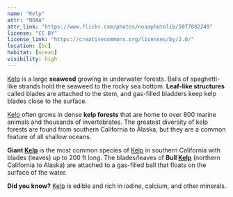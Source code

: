 ```yaml
---
name: "Kelp"
attr: "NOAA"
attr_link: "https://www.flickr.com/photos/noaaphotolib/5077882249"
license: "CC BY"
license_link: "https://creativecommons.org/licenses/by/2.0/"
location: [bc]
habitat: [ocean]
visibility: high
---
```

[Kelp](/plants/kelp/) is a large **seaweed** growing in underwater forests. Balls of spaghetti-like strands hold the seaweed to the rocky sea bottom. **Leaf-like structures** called blades are attached to the stem, and gas-filled bladders keep kelp blades close to the surface.

[Kelp](/plants/kelp/) often grows in dense **kelp forests** that are home to over 800 marine animals and thousands of invertebrates. The greatest diversity of kelp forests are found from southern California to Alaska, but they are a common feature of all shallow oceans.

**Giant [Kelp](/plants/kelp/)** is the most common species of [Kelp](/plants/kelp/) in southern California with blades (leaves) up to 200 ft long. The blades/leaves of **Bull [Kelp](/plants/kelp/)** (northern California to Alaska) are attached to a gas-filled ball that floats on the surface of the water.

**Did you know?** [Kelp](/plants/kelp/) is edible and rich in iodine, calcium, and other minerals.
